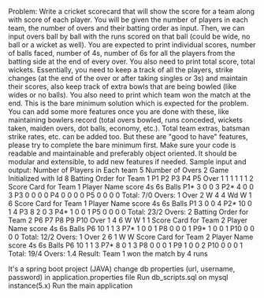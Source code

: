 Problem:
Write a cricket scorecard that will show the score for a team along with score of each player.
You will be given the number of players in each team, the number of overs and their batting
order as input. Then, we can input overs ball by ball with the runs scored on that ball (could be
wide, no ball or a wicket as well).
You are expected to print individual scores, number of balls faced, number of 4s, number of 6s
for all the players from the batting side at the end of every over. You also need to print total
score, total wickets. Essentially, you need to keep a track of all the players, strike changes (at
the end of the over or after taking singles or 3s) and maintain their scores, also keep track of
extra bowls that are being bowled (like wides or no balls). You also need to print which team
won the match at the end.
This is the bare minimum solution which is expected for the problem. You can add some more
features once you are done with these, like maintaining bowlers record (total overs bowled, runs
conceded, wickets taken, maiden overs, dot balls, economy, etc.). Total team extras, batsman
strike rates, etc. can be added too. But these are "good to have" features, please try to complete
the bare minimum first.
Make sure your code is readable and maintainable and preferably object oriented. It should be
modular and extensible, to add new features if needed.
Sample input and output:
Number of Players in Each team
5
Number of Overs
2
Game Initialized with Id 8
Batting Order for Team 1
P1
P2
P3
P4
P5
Over 1
1
1
1
1
1
2
Score Card for Team 1
Player Name         score               4s                  6s                  Balls
P1*                 3                   0                   0                   3
P2*                 4                   0                   0                   3
P3                  0                   0                   0                   0
P4                  0                   0                   0                   0
P5                  0                   0                   0                   0
Total: 7/0
Overs: 1
Over 2
W
4
4
Wd
W
1
6
Score Card for Team 1
Player Name         score               4s                  6s                  Balls
P1                  3                   0                   0                   4
P2*                 10                  0                   1                   4
P3                  8                   2                   0                   3
P4*                 1                   0                   0                   1
P5                  0                   0                   0                   0
Total: 23/2
Overs: 2
Batting Order for Team 2
P6
P7
P8
P9
P10
Over 1
4
6
W
W
1
1
Score Card for Team 2
Player Name         score               4s                  6s                  Balls
P6                  10                  1                   1                   3
P7*                 1                   0                   0                   1
P8                  0                   0                   0                   1
P9*                 1                   0                   0                   1
P10                 0                   0                   0                   0
Total: 12/2
Overs: 1
Over 2
6
1
W
W
Score Card for Team 2
Player Name         score               4s                  6s                  Balls
P6                  10                  1                   1                   3
P7*                 8                   0                   1                   3
P8                  0                   0                   0                   1
P9                  1                   0                   0                   2
P10                 0                   0                   0                   1
Total: 19/4
Overs: 1.4
Result: Team 1 won the match by 4 runs

It's a spring boot project (JAVA)
change db properties (url, username, password) in application.properties file
Run db_scripts.sql  on mysql instance(5.x)
Run the main application